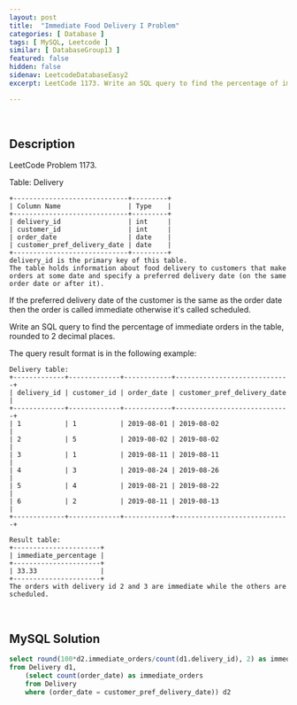 ```yaml
---
layout: post
title:  "Immediate Food Delivery I Problem"
categories: [ Database ]
tags: [ MySQL, Leetcode ]
similar: [ DatabaseGroup13 ]
featured: false
hidden: false
sidenav: LeetcodeDatabaseEasy2
excerpt: LeetCode 1173. Write an SQL query to find the percentage of immediate orders in the table, rounded to 2 decimal places.

---
```


<br />

## Description

LeetCode Problem 1173. 

Table: Delivery

```
+-----------------------------+---------+
| Column Name                 | Type    |
+-----------------------------+---------+
| delivery_id                 | int     |
| customer_id                 | int     |
| order_date                  | date    |
| customer_pref_delivery_date | date    |
+-----------------------------+---------+
delivery_id is the primary key of this table.
The table holds information about food delivery to customers that make orders at some date and specify a preferred delivery date (on the same order date or after it).
```

If the preferred delivery date of the customer is the same as the order date then the order is called immediate otherwise it's called scheduled.

Write an SQL query to find the percentage of immediate orders in the table, rounded to 2 decimal places.

The query result format is in the following example:

```
Delivery table:
+-------------+-------------+------------+-----------------------------+
| delivery_id | customer_id | order_date | customer_pref_delivery_date |
+-------------+-------------+------------+-----------------------------+
| 1           | 1           | 2019-08-01 | 2019-08-02                  |
| 2           | 5           | 2019-08-02 | 2019-08-02                  |
| 3           | 1           | 2019-08-11 | 2019-08-11                  |
| 4           | 3           | 2019-08-24 | 2019-08-26                  |
| 5           | 4           | 2019-08-21 | 2019-08-22                  |
| 6           | 2           | 2019-08-11 | 2019-08-13                  |
+-------------+-------------+------------+-----------------------------+

Result table:
+----------------------+
| immediate_percentage |
+----------------------+
| 33.33                |
+----------------------+
The orders with delivery id 2 and 3 are immediate while the others are scheduled.
```

<br />

## MySQL Solution


```sql
select round(100*d2.immediate_orders/count(d1.delivery_id), 2) as immediate_percentage
from Delivery d1,
    (select count(order_date) as immediate_orders
    from Delivery 
    where (order_date = customer_pref_delivery_date)) d2
```
